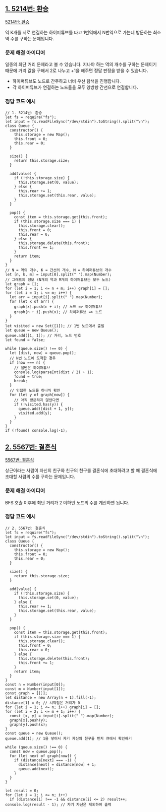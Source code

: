 ## [1. 5214번: 환승](https://www.acmicpc.net/problem/5214)

[5214번: 환승](https://www.acmicpc.net/problem/5214)

역 K개를 서로 연결하는 하이퍼튜브를 타고 1번역에서 N번역으로 가는데 방문하는 최소 역 수를 구하는 문제입니다.

### 문제 해결 아이디어

일종의 최단 거리 문제라고 볼 수 있습니다. 지나야 하는 역의 개수를 구하는 문제이기 때문에 거리 값을 구해서 2로 나누고 +1을 해주면 정답 판정을 받을 수 있습니다.

- 하이퍼튜브도 노드로 간주하고 너비 우선 탐색을 진행합니다.
- 각 하이퍼튜브가 연결하는 노드들을 모두 양방향 간선으로 연결합니다.

### **정답 코드 예시**

```tsx
// 1. 5214번: 환승
let fs = require("fs");
let input = fs.readFileSync("/dev/stdin").toString().split("\n");
class Queue {
  constructor() {
    this.storage = new Map();
    this.front = 0;
    this.rear = 0;
  }

  size() {
    return this.storage.size;
  }

  add(value) {
    if (!this.storage.size) {
      this.storage.set(0, value);
    } else {
      this.rear += 1;
      this.storage.set(this.rear, value);
    }
  }

  pop() {
    const item = this.storage.get(this.front);
    if (this.storage.size === 1) {
      this.storage.clear();
      this.front = 0;
      this.rear = 0;
    } else {
      this.storage.delete(this.front);
      this.front += 1;
    }
    return item;
  }
}
// N = 역의 개수, K = 간선의 개수, M = 하이퍼튜브의 개수
let [n, k, m] = input[0].split(" ").map(Number);
// 그래프의 정보 (N개의 역과 M개의 하이퍼튜브는 모두 노드)
let graph = [];
for (let i = 1; i <= n + m; i++) graph[i] = [];
for (let i = 1; i <= m; i++) {
  let arr = input[i].split(" ").map(Number);
  for (let x of arr) {
    graph[x].push(n + i); // 노드 => 하이퍼튜브
    graph[n + i].push(x); // 하이퍼튜브 => 노드
  }
}
let visited = new Set([1]); // 1번 노드에서 출발
let queue = new Queue();
queue.add([1, 1]); // 거리, 노드 번호
let found = false;

while (queue.size() !== 0) {
  let [dist, now] = queue.pop();
  // N번 노드에 도착한 경우
  if (now === n) {
    // 절반은 하이퍼튜브
    console.log(parseInt(dist / 2) + 1);
    found = true;
    break;
  }
  // 인접한 노드를 하나씩 확인
  for (let y of graph[now]) {
    // 아직 방문하지 않았다면
    if (!visited.has(y)) {
      queue.add([dist + 1, y]);
      visited.add(y);
    }
  }
}
if (!found) console.log(-1);
```

## [2. 5567번: 결혼식](https://www.acmicpc.net/problem/5567)

[5567번: 결혼식](https://www.acmicpc.net/problem/5567)

상근이라는 사람이 자신의 친구와 친구의 친구를 결혼식에 초대하려고 할 때 결혼식에 초대할 사람의 수를 구하는 문제입니다.

### 문제 해결 아이디어

BFS 호출 이후에 최단 거리가 2 이하인 노드의 수를 계산하면 됩니다.

### **정답 코드 예시**

```tsx
// 2. 5567번: 결혼식
let fs = require("fs");
let input = fs.readFileSync("/dev/stdin").toString().split("\n");
class Queue {
  constructor() {
    this.storage = new Map();
    this.front = 0;
    this.rear = 0;
  }

  size() {
    return this.storage.size;
  }

  add(value) {
    if (!this.storage.size) {
      this.storage.set(0, value);
    } else {
      this.rear += 1;
      this.storage.set(this.rear, value);
    }
  }

  pop() {
    const item = this.storage.get(this.front);
    if (this.storage.size === 1) {
      this.storage.clear();
      this.front = 0;
      this.rear = 0;
    } else {
      this.storage.delete(this.front);
      this.front += 1;
    }
    return item;
  }
}
const n = Number(input[0]);
const m = Number(input[1]);
const graph = [[]];
let distance = new Array(n + 1).fill(-1);
distance[1] = 0; // 시작점은 거리가 0
for (let i = 1; i <= n; i++) graph[i] = [];
for (let i = 2; i <= m + 1; i++) {
  const [x, y] = input[i].split(" ").map(Number);
  graph[x].push(y);
  graph[y].push(x);
}
const queue = new Queue();
queue.add(1); // 1을 넣어서 자기 자신의 친구를 먼저 큐에서 확인하기

while (queue.size() !== 0) {
  const now = queue.pop();
  for (let next of graph[now]) {
    if (distance[next] === -1) {
      distance[next] = distance[now] + 1;
      queue.add(next);
    }
  }
}

let result = 0;
for (let i = 1; i <= n; i++)
  if (distance[i] !== -1 && distance[i] <= 2) result++;
console.log(result - 1); // 자기 자신은 제외하여 출력
```